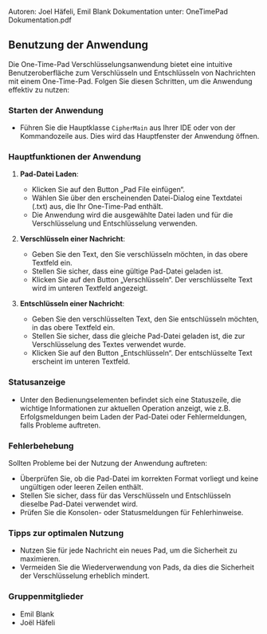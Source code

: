 Autoren: Joel Häfeli, Emil Blank
Dokumentation unter: OneTimePad Dokumentation.pdf

## Benutzung der Anwendung

Die One-Time-Pad Verschlüsselungsanwendung bietet eine intuitive Benutzeroberfläche zum Verschlüsseln und Entschlüsseln von Nachrichten mit einem One-Time-Pad. Folgen Sie diesen Schritten, um die Anwendung effektiv zu nutzen:

### Starten der Anwendung

- Führen Sie die Hauptklasse `CipherMain` aus Ihrer IDE oder von der Kommandozeile aus. Dies wird das Hauptfenster der Anwendung öffnen.

### Hauptfunktionen der Anwendung

1. **Pad-Datei Laden**:
   - Klicken Sie auf den Button „Pad File einfügen“.
   - Wählen Sie über den erscheinenden Datei-Dialog eine Textdatei (.txt) aus, die Ihr One-Time-Pad enthält. 
   - Die Anwendung wird die ausgewählte Datei laden und für die Verschlüsselung und Entschlüsselung verwenden.

2. **Verschlüsseln einer Nachricht**:
   - Geben Sie den Text, den Sie verschlüsseln möchten, in das obere Textfeld ein.
   - Stellen Sie sicher, dass eine gültige Pad-Datei geladen ist.
   - Klicken Sie auf den Button „Verschlüsseln“. Der verschlüsselte Text wird im unteren Textfeld angezeigt.

3. **Entschlüsseln einer Nachricht**:
   - Geben Sie den verschlüsselten Text, den Sie entschlüsseln möchten, in das obere Textfeld ein.
   - Stellen Sie sicher, dass die gleiche Pad-Datei geladen ist, die zur Verschlüsselung des Textes verwendet wurde.
   - Klicken Sie auf den Button „Entschlüsseln“. Der entschlüsselte Text erscheint im unteren Textfeld.

### Statusanzeige

- Unter den Bedienungselementen befindet sich eine Statuszeile, die wichtige Informationen zur aktuellen Operation anzeigt, wie z.B. Erfolgsmeldungen beim Laden der Pad-Datei oder Fehlermeldungen, falls Probleme auftreten.

### Fehlerbehebung

Sollten Probleme bei der Nutzung der Anwendung auftreten:
- Überprüfen Sie, ob die Pad-Datei im korrekten Format vorliegt und keine ungültigen oder leeren Zeilen enthält.
- Stellen Sie sicher, dass für das Verschlüsseln und Entschlüsseln dieselbe Pad-Datei verwendet wird.
- Prüfen Sie die Konsolen- oder Statusmeldungen für Fehlerhinweise.

### Tipps zur optimalen Nutzung

- Nutzen Sie für jede Nachricht ein neues Pad, um die Sicherheit zu maximieren.
- Vermeiden Sie die Wiederverwendung von Pads, da dies die Sicherheit der Verschlüsselung erheblich mindert.

### Gruppenmitglieder
- Emil Blank
- Joël Häfeli
